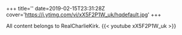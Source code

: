 +++
title=''
date=2019-02-15T23:31:28Z
cover='https://i.ytimg.com/vi/xX5F2P1W_uk/hqdefault.jpg'
+++

All content belongs to RealCharlieKirk.
{{< youtube xX5F2P1W_uk >}}
